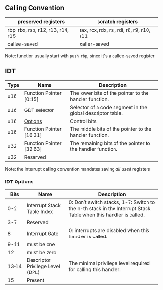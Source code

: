 ## Calling Convention

| preserved registers               | scratch registers                         |
| --------------------------------- | ----------------------------------------- |
| rbp, rbx, rsp, r12, r13, r14, r15 | rax, rcx, rdx, rsi, rdi, r8, r9, r10, r11 |
| callee-saved                      | caller-saved                              |

Note: function usually start with `push rbp`, since it's a callee-saved register

## IDT

| Type | Name                     | Description                                                |
| ---- | ------------------------ | ---------------------------------------------------------- |
| u16  | Function Pointer [0:15]  | The lower bits of the pointer to the handler function.     |
| u16  | GDT selector             | Selector of a code segment in the global descriptor table. |
| u16  | [Options](#idt-options)  | Control bits                                               |
| u16  | Function Pointer [16:31] | The middle bits of the pointer to the handler function.    |
| u32  | Function Pointer [32:63] | The remaining bits of the pointer to the handler function. |
| u32  | Reserved                 |                                                            |

Note: the interrupt calling convention mandates saving _all used_ registers

### <a id="idt-options"></a>IDT Options

| Bits  | Name                             | Description                                                                                                     |
| ----- | -------------------------------- | --------------------------------------------------------------------------------------------------------------- |
| 0-2   | Interrupt Stack Table Index      | 0: Don’t switch stacks, 1-7: Switch to the n-th stack in the Interrupt Stack Table when this handler is called. |
| 3-7   | Reserved                         |                                                                                                                 |
| 8     | Interrupt Gate                   | 0: interrupts are disabled when this handler is called.                                                         |
| 9-11  | must be one                      |                                                                                                                 |
| 12    | must be zero                     |                                                                                                                 |
| 13‑14 | Descriptor Privilege Level (DPL) | The minimal privilege level required for calling this handler.                                                  |
| 15    | Present                          |                                                                                                                 |
